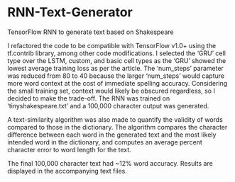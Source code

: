# RNN-Text-Generator
TensorFlow RNN to generate text based on Shakespeare

I refactored the code to be compatible with TensorFlow v1.0+ using the tf.contrib library, among other code modifications. I selected the ‘GRU’ cell type over the LSTM, custom, and basic cell types as the ‘GRU’ showed the lowest average training loss as per the article. The ‘num_steps’ parameter was reduced from 80 to 40 because the larger ‘num_steps’ would capture more word context at the cost of immediate spelling accuracy. Considering the small training set, context would likely be obscured regardless, so I decided to make the trade-off. The RNN was trained on ‘tinyshakespeare.txt’ and a 100,000 character output was generated.  

A text-similarity algorithm was also made to quantify the validity of words compared to those in the dictionary. The algorithm compares the character difference between each word in the generated text and the most likely intended word in the dictionary, and computes an average percent character error to word length for the text.  

The final 100,000 character text had ~12% word accuracy. Results are displayed in the accompanying text files. 
